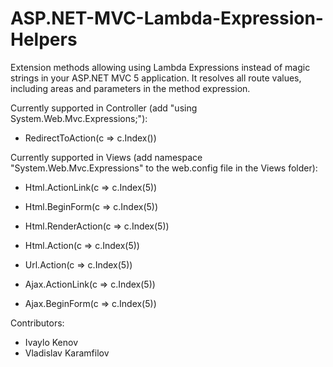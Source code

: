 ASP.NET-MVC-Lambda-Expression-Helpers
=====================================
Extension methods allowing using Lambda Expressions instead of magic strings in your ASP.NET MVC 5 application. It resolves all route values, including areas and parameters in the method expression.

Currently supported in Controller (add "using System.Web.Mvc.Expressions;"):

- RedirectToAction<HomeController>(c => c.Index())

Currently supported in Views (add namespace "System.Web.Mvc.Expressions" to the web.config file in the Views folder):

- Html.ActionLink<HomeController>(c => c.Index(5))

- Html.BeginForm<HomeController>(c => c.Index(5))

- Html.RenderAction<HomeController>(c => c.Index(5))

- Html.Action<HomeController>(c => c.Index(5))

- Url.Action<HomeController>(c => c.Index(5))

- Ajax.ActionLink<HomeController>(c => c.Index(5))

- Ajax.BeginForm<HomeController>(c => c.Index(5))

Contributors:

- Ivaylo Kenov
- Vladislav Karamfilov